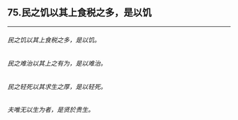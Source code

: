 ## 75.民之饥以其上食税之多，是以饥
---


###### 民之饥以其上食税之多，是以饥。

###### 民之难治以其上之有为，是以难治。

###### 民之轻死以其求生之厚，是以轻死。

###### 夫唯无以生为者，是贤於贵生。

###### 

